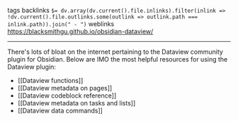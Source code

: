 tags 
backlinks `$= dv.array(dv.current().file.inlinks).filter(inlink => !dv.current().file.outlinks.some(outlink => outlink.path === inlink.path)).join(" - ")`
weblinks https://blacksmithgu.github.io/obsidian-dataview/
___
There's lots of bloat on the internet pertaining to the Dataview community plugin for Obsidian. Below are IMO the most helpful resources for using the Dataview plugin:

- [[Dataview functions]]
- [[Dataview metadata on pages]]
- [[Dataview codeblock reference]]
- [[Dataview metadata on tasks and lists]]
- [[Dataview data commands]]




